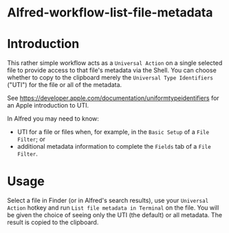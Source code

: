 # Alfred-workflow-list-file-metadata
# Introduction

This rather simple workflow acts as a `Universal Action` on a single selected file to provide access to that file's metadata via the Shell. You can choose whether to copy to the clipboard merely the `Universal Type Identifiers` ("UTI") for the file or all of the metadata.

See <https://developer.apple.com/documentation/uniformtypeidentifiers> for an Apple introduction to UTI. 

In Alfred you may need to know:
- UTI for a file or files when, for example, in the `Basic Setup` of a `File Filter`; or
- additional metadata information to complete the `Fields` tab of a `File Filter`.

# Usage

Select a file in Finder (or in Alfred's search results), use your `Universal Action` hotkey and run `List file metadata in Terminal` on the file. You will be given the choice of seeing only the UTI (the default) or all metadata. The result is copied to the clipboard.
